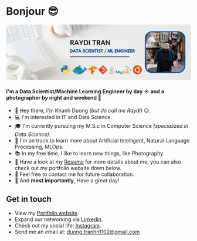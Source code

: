 ﻿Bonjour :sunglasses:
=====

![](git-pic.jpg)

#### I'm a Data Scientist/Machine Learning Engineer by day ☀️ and a photographer by night and weekend 📸

- 👋 Hey there, I'm Khanh Duong *(but do call me Raydi)* :wink:.
- :computer: I'm interested in IT and Data Science.
- :mortar_board: I'm currently pursuing my M.S.c in Computer Science *(specialized in Data Science)*.
- :pencil: I'm on track to learn more about Artificial Intelligent, Natural Language Processing, MLOps.
- :books: In my free time, I like to learn new things, like Photography.
- :page_facing_up: Have a look at my [Resume](https://raydiwill.github.io/resume/resume.pdf) for more details about me, you can also check out my portfolio website down below.
- :speech_balloon: Feel free to contact me for future collaboration.
- :gift: And **most importantly**, Have a great day!

## Get in touch

 * View my [Portfolio website](https://raydiwill.github.io).
 * Expand our networking via [Linkedin](https://www.linkedin.com/in/kduongtran/).
 * Check out my social life: [Instagram](https://www.instagram.com/mrraydi/).
 * Send me an email at: duong.tranhn1102@gmail.com
